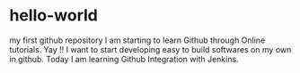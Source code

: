 # hello-world
my first github repository
I am starting to learn Github through Online tutorials. Yay !!
I want to start developing easy to build softwares on my own in github.
Today I am learning Github Integration with Jenkins.
